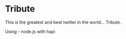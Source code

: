 Tribute
=======

This is the greatest and best twitter in the world... Tribute.

Using - node.js with hapi
